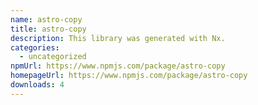 ```yaml
---
name: astro-copy
title: astro-copy
description: This library was generated with Nx.
categories:
  - uncategorized
npmUrl: https://www.npmjs.com/package/astro-copy
homepageUrl: https://www.npmjs.com/package/astro-copy
downloads: 4
---
```

